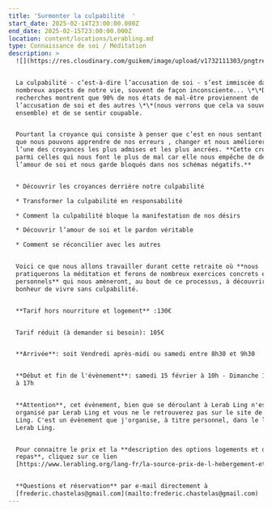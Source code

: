 ```yaml
---
title: 'Surmonter la culpabilité  '
start_date: 2025-02-14T23:00:00.000Z
end_date: 2025-02-15T23:00:00.000Z
location: content/locations/Lerabling.md
type: Connaissance de soi / Méditation
description: >
  ![](https://res.cloudinary.com/guikem/image/upload/v1732111303/pngtree-a-woman-stands-on-top-of-a-mountain-with-open-arms-photo-image_15555252_yp03av.png)


  La culpabilité - c’est-à-dire l’accusation de soi - s’est immiscée dans de
  nombreux aspects de notre vie, souvent de façon inconsciente... \*\*Des
  recherches montrent que 90% de nos états de mal-être proviennent de
  l’accusation de soi et des autres \*\*(nous verrons que cela va souvent
  ensemble) et de se sentir coupable.


  Pourtant la croyance qui consiste à penser que c’est en nous sentant coupable
  que nous pouvons apprendre de nos erreurs , changer et nous améliorer demeure
  l’une des croyances les plus admises et les plus ancrées. **Cette croyance est
  parmi celles qui nous font le plus de mal car elle nous empêche de découvrir
  l’amour de soi et nous garde bloqués dans nos schémas négatifs.**


  * Découvrir les croyances derrière notre culpabilité

  * Transformer la culpabilité en responsabilité

  * Comment la culpabilité bloque la manifestation de nos désirs

  * Découvrir l’amour de soi et le pardon véritable

  * Comment se réconcilier avec les autres


  Voici ce que nous allons travailler durant cette retraite où **nous
  pratiquerons la méditation et ferons de nombreux exercices concrets et
  personnels** qui nous amèneront, au bout de ce processus, à découvrir le
  bonheur de vivre sans culpabilité.


  **Tarif hors nourriture et logement** :130€


  Tarif réduit (à demander si besoin): 105€


  **Arrivée**: soit Vendredi après-midi ou samedi entre 8h30 et 9h30


  **Début et fin de l'évènement**: samedi 15 février à 10h - Dimanche 16 février
  à 17h 


  **Attention**, cet évènement, bien que se déroulant à Lerab Ling n'est pas
  organisé par Lerab Ling et vous ne le retrouverez pas sur le site de Lerab
  Ling. C'est un évènement que j'organise, à titre personnel, dans le lieu de
  Lerab Ling. 


  Pour connaitre le prix et la **description des options logements et des
  repas**, cliquez sur ce lien
  [https://www.lerabling.org/lang-fr/la-source-prix-de-l-hebergement-et-des-repas](https://www.lerabling.org/lang-fr/la-source-prix-de-l-hebergement-et-des-repas)


  **Questions et réservation** par e-mail directement à
  [frederic.chastelas@gmail.com](mailto:frederic.chastelas@gmail.com)
---
```


